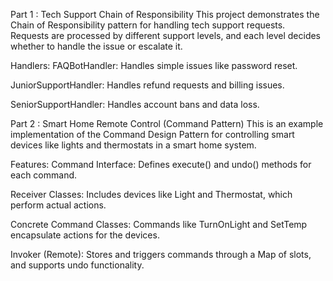 Part 1 : Tech Support Chain of Responsibility
This project demonstrates the Chain of Responsibility pattern for handling tech support requests. Requests are processed by different support levels, and each level decides whether to handle the issue or escalate it.

Handlers:
FAQBotHandler: Handles simple issues like password reset.

JuniorSupportHandler: Handles refund requests and billing issues.

SeniorSupportHandler: Handles account bans and data loss.

Part 2 : Smart Home Remote Control (Command Pattern)
This is an example implementation of the Command Design Pattern for controlling smart devices like lights and thermostats in a smart home system.

Features:
Command Interface: Defines execute() and undo() methods for each command.

Receiver Classes: Includes devices like Light and Thermostat, which perform actual actions.

Concrete Command Classes: Commands like TurnOnLight and SetTemp encapsulate actions for the devices.

Invoker (Remote): Stores and triggers commands through a Map of slots, and supports undo functionality.

